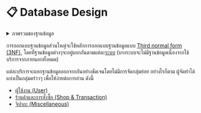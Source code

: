# 📋 Database Design

<details>

<summary>ภาพรวมของฐานข้อมูล</summary>

<img src="https://media1.tenor.com/m/x8v1oNUOmg4AAAAd/rickroll-roll.gif" alt="" data-size="original">

ลิงก์ดาวน์โหลดแผนภาพในรูปแบบ svg

</details>

การออกแบบฐานข้อมูลส่วนใหญ่จะใช้หลักการออกแบบฐานข้อมูลแบบ [Third normal form (3NF)](https://en.wikipedia.org/wiki/Third\_normal\_form), โดยที่ฐานข้อมูลต่างๆจะอยู่แยกกันตามแต่ละ[ระบบ](../../infrastructure/system-design/system-design-diagram.md) (บางระบบจะไม่มีฐานข้อมูลเนื่องจากใช้บริการจากภายนอกทั้งหมด)

แต่ละบริการจะแยกฐานข้อมูลออกจากกันอย่างชัดเจนโดยไม่มีการจัดกลุ่มย่อย อย่างไรก็ตาม ผู้จัดทำได้แบ่งเป็นกลุ่มคร่าวๆ เพื่อให้ง่ายต่อการอ่าน ดังนี้

* [ผู้ใช้งาน (User)](user/)
* [ร้านค้าและการสั่งซื้อ (Shop & Transaction)](shop-and-transaction/)
* [จิปาถะ (Miscellaneous)](miscellaneous/)

